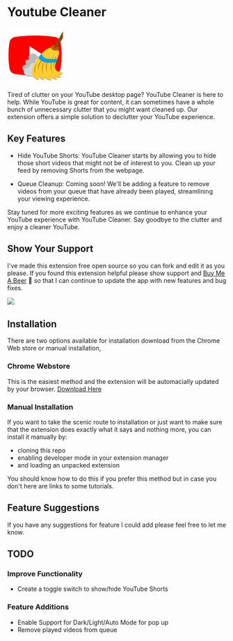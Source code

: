 # Youtube Cleaner

![Extension Icon](/images/icon128.png)

Tired of clutter on your YouTube desktop page? YouTube Cleaner is here to help. While YouTube is great for content, it can sometimes have a whole bunch of unnecessary clutter that you might want cleaned up. Our extension offers a simple solution to declutter your YouTube experience.

## Key Features

- Hide YouTube Shorts: YouTube Cleaner starts by allowing you to hide those short videos that might not be of interest to you. Clean up your feed by removing Shorts from the webpage.

- Queue Cleanup: Coming soon! We'll be adding a feature to remove videos from your queue that have already been played, streamlining your viewing experience.

Stay tuned for more exciting features as we continue to enhance your YouTube experience with YouTube Cleaner. Say goodbye to the clutter and enjoy a cleaner YouTube.

## Show Your Support

I've made this extension free open source so you can fork and edit it as you please. If you found this extension helpful please show support and [Buy Me A Beer](https://www.buymeacoffee.com/thebe) 🍺 so that I can continue to update the app with new features and bug fixes.

<a href="https://www.buymeacoffee.com/thebe"><img src="https://img.buymeacoffee.com/button-api/?text=Buy me a beer&emoji=🍺&slug=thebe&button_colour=FFDD00&font_colour=000000&font_family=Arial&outline_colour=000000&coffee_colour=ffffff" /></a>

## Installation

There are two options available for installation download from the Chrome Web store or manual installation,

### Chrome Webstore

This is the easiest method and the extension will be automacially updated by your browser. [Download Here](https://chrome.google.com/webstore/detail/fhpkeombkkhakhefjjfjoiphkcdmbljj)

### Manual Installation

If you want to take the scenic route to installation or just want to make sure that the extension does exactly what it says and nothing more, you can install it manually by:

- cloning this repo
- enabling developer mode in your extension manager
- and loading an unpacked extension

You should know how to do this if you prefer this method but in case you don't here are links to some tutorials.

## Feature Suggestions

If you have any suggestions for feature I could add please feel free to let me know.

## TODO

### Improve Functionality

- Create a toggle switch to show/hide YouTube Shorts

### Feature Additions

- Enable Support for Dark/Light/Auto Mode for pop up
- Remove played videos from queue
